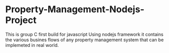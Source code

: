 # Property-Management-Nodejs-Project
This is group C first build for javascript Using nodejs framework
it contains the various busines flows of any property management system that can be implemeted in real world.

